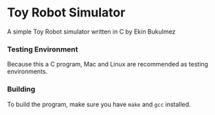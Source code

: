 # Toy Robot Simulator

A simple Toy Robot simulator written in C by Ekin Bukulmez

### Testing Environment
Because this a C program, Mac and Linux are recommended as testing environments.

### Building
To build the program, make sure you have `make` and `gcc` installed. 

